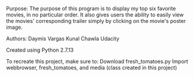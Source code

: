 Purpose:
The purpose of this program is to display my top six favorite movies, in no particular order. It also gives users the ability to easily view the movies' corresponding trailer simply by clicking on the movie's poster image.

Authors:
Daymis Vargas
Kunal Chawla
Udacity

Created using Python 2.7.13


To recreate this project, make sure to:
  Download fresh_tomatoes.py
  Import webbrowser, fresh_tomatoes, and media (class created in this project)
